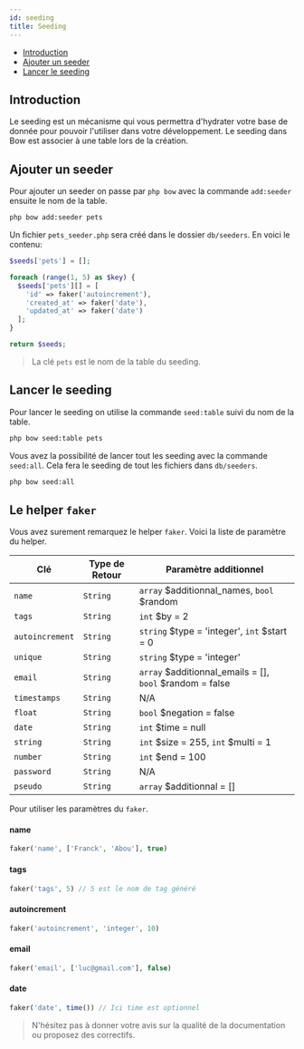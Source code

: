 ```yaml
---
id: seeding
title: Seeding
---
```


- [Introduction](#introduction)
- [Ajouter un seeder](#ajouter-un-seeder)
- [Lancer le seeding](#lancer-le-seeding)

## Introduction

Le seeding est un mécanisme qui vous permettra d'hydrater votre base de donnée pour pouvoir l'utiliser dans votre développement. Le seeding dans Bow est associer à une table lors de la création.

## Ajouter un seeder

Pour ajouter un seeder on passe par `php bow` avec la commande `add:seeder` ensuite le nom de la table.

```bash
php bow add:seeder pets
```

Un fichier `pets_seeder.php` sera créé dans le dossier `db/seeders`. En voici le contenu:

```php
$seeds['pets'] = [];

foreach (range(1, 5) as $key) {
  $seeds['pets'][] = [
    'id' => faker('autoincrement'),
    'created_at' => faker('date'),
    'updated_at' => faker('date')
  ];
}

return $seeds;
```

> La clé `pets` est le nom de la table du seeding.

## Lancer le seeding

Pour lancer le seeding on utilise la commande `seed:table` suivi du nom de la table.

```bash
php bow seed:table pets
```

Vous avez la possibilité de lancer tout les seeding avec la commande `seed:all`. Cela fera le seeding de tout les fichiers dans `db/seeders`.

```bash
php bow seed:all
```

## Le helper `faker`

Vous avez surement remarquez le helper `faker`. Voici la liste de paramètre du helper.

| Clé | Type de Retour | Paramètre additionnel |
|-----|------|-----|
| `name` | `String` | `array` $additionnal_names, `bool` $random  |
| `tags` | `String` | `int` $by = 2 |
| `autoincrement` | `String` | `string` $type = 'integer', `int` $start = 0 |
| `unique` | `String` | `string` $type = 'integer' |
| `email` | `String` | `array` $additionnal_emails = [], `bool` $random = false |
| `timestamps` | `String` | N/A |
| `float` | `String` | `bool` $negation = false  |
| `date` | `String` | `int` $time = null |
| `string` | `String` | `int` $size = 255, `int` $multi = 1 |
| `number` | `String` | `int` $end = 100 |
| `password` | `String` | N/A |
| `pseudo` | `String` | `array` $additionnal = [] |

Pour utiliser les paramètres du `faker`.

#### name

```php
faker('name', ['Franck', 'Abou'], true)
```

#### tags

```php
faker('tags', 5) // 5 est le nom de tag généré
```

#### autoincrement

```php
faker('autoincrement', 'integer', 10)
```

#### email

```php
faker('email', ['luc@gmail.com'], false)
```

#### date

```php
faker('date', time()) // Ici time est optionnel
```

> N'hésitez pas à donner votre avis sur la qualité de la documentation ou proposez des correctifs.
